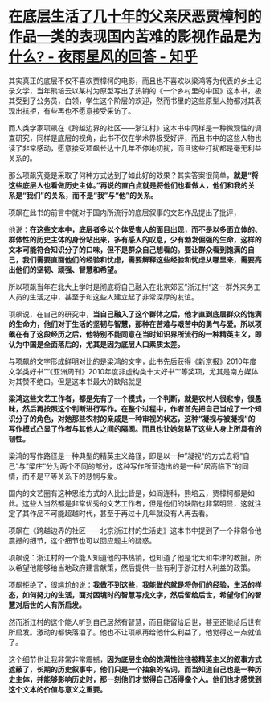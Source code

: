 # [在底层生活了几十年的父亲厌恶贾樟柯的作品一类的表现国内苦难的影视作品是为什么? - 夜雨星风的回答 - 知乎](https://www.zhihu.com/question/549947770/answer/2967797119)

其实真正的底层不仅不喜欢贾樟柯的电影，而且也不喜欢以梁鸿等为代表的乡土记录文学，当年熊培云以某村为原型写出了热销的《一个乡村里的中国》这本书，极其受到了公务员，白领，学生这个阶层的欢迎，然而书里的这些原型人物都对其表现出抗拒，有些再也不愿意接受采访了。

而人类学家项飙在《跨越边界的社区——浙江村》这本书中同样是一种微观性的调查研究，同样是底层的视角，此书不仅在学术界极受好评，而且书中的这些人物也读了非常感动，愿意接受项飙长达十几年不停地叨扰，而且这些打扰都是毫无利益关系的。

那么项飙究竟是采取了何种方式达到了如此好的效果？其实答案很简单，**就是“将这些底层人也看做历史主体。”再说的直白点就是将他们也看做人，他们和我的关系是“我们”的关系，而不是“我”与“他”的关系。**

项飙在此书的前言中就对于国内所流行的底层叙事的文艺作品提出了批评，

他说：**在这些文本中，底层者多以个体受害人的面目出现，而不是以多面立体的、群体性的历史主体的身份站出来，多有感人的叹息，少有勃发倔强的生命，这样的文本可能符合知识分子的口味，但不是群众自己想看的。要让群众看到饱满的自己，我们需要直面他们的经验和忧虑，需要解释这些经验和忧虑从哪里来，需要亮出他们的坚韧、顽强、智慧和希望。**

所以项飙当年在北大上学时是彻底将自己融入在北京郊区”浙江村“这一群外来务工人员的生活之中，甚至于和这些人建立起了非常深厚的友谊。

项飙说，在自己的研究中，**当自己融入了这个群体之后，他才直到底层群众的饱满的生命力，他们对于生活的坚韧与智慧，那种在苦难与艰苦中的勇气与爱。所以项飙在有了这段经历之后，他特别不能同意在当时知识界所流行的一种精英主义，即认为中国是全面落后的，尤其是因为底层人口素质太差。**

与项飙的文字形成鲜明对比的是梁鸿的文字，此书先后获得《新京报》2010年度文学类好书”“《亚洲周刊》2010年度非虚构类十大好书”“等奖项，尤其是南方媒体对其赞不绝口。但是这本书最大的缺陷就是

**梁鸿这些文艺工作者，都是先有了一个模式，一个判断，就是农村人很悲惨，很愚昧，然后再按照这个判断进行写作。在整个过程中，作者首先把自己当成了一个知识分子的角色，对她那些农村的亲戚是一种审视的状态，这种“凝视与被凝视”的写作模式凸显了作者与其他人之间的隔阂。而且也让她忽略了这些人身上所具有的韧性。**

梁鸿的写作路径是一种典型的精英主义路径，即是以一种”凝视“的方式去将”自己“与”梁庄“分为两个不同的部分，这种写作所营造出的是一种”居高临下“的同情，而不是平等关系下的悲悯与爱。

国内的文艺圈有这种思维方式的人比比皆是，如阎连科，熊培云，贾樟柯都是如此。这些人当然都是非常优秀的文艺工作者，但是他们的缺陷也非常明显，这就注定了其作品不可能超越时代，甚至于再过十几年就没有人再去看。

项飙在《跨越边界的社区——北京浙江村的生活史》这本书中提到了一个非常令他震撼的细节，这个细节也可以回应题主的疑惑。

项飙说：浙江村的一个能人知道他的书热销，也知道了他是北大和牛津的教授，所以希望他能够给当地政府建言献策，然后提供一些有利于浙江村人利益的政策。

项飙拒绝了，很尴尬的说：**我做不到这些，我能做的就是将你们的经验，生活的样态，如何努力的生活，面对困境时的智慧写成文字，然后留给后世，希望你们的智慧对后世的人有所启发。**

然而浙江村的这个能人听到自己居然有智慧，而且能留给后世，甚至还能给后世有所启发。激动的都快落泪了。他也不让项飙再给他什么利益了，他觉得这一点就值了。

这个细节也让我非常非常震撼，**因为底层生命的饱满性往往被精英主义的叙事方式遮蔽了，长期的历史叙事中，他们只是一个抽象的名词，而当知道自己也是一种历史主体，并能够影响历史时，那一刻他们才觉得自己活得像个人。他们也才感觉到这个文本的价值与意义之重要。**